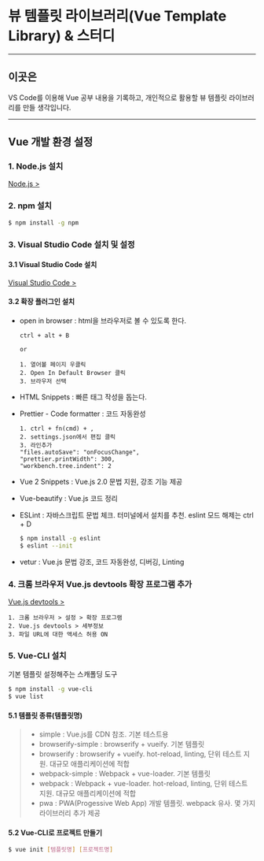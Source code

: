 # 뷰 템플릿 라이브러리(Vue Template Library) & 스터디

---

## 이곳은

VS Code를 이용해 Vue 공부 내용을 기록하고, 개인적으로 활용할 뷰 템플릿 라이브러리를 만들 생각입니다.

---

## Vue 개발 환경 설정

### 1. Node.js 설치

[Node.js >](https://nodejs.org/ko/)

### 2. npm 설치

```bash
$ npm install -g npm

```

### 3. Visual Studio Code 설치 및 설정

#### 3.1 Visual Studio Code 설치

[Visual Studio Code >](https://code.visualstudio.com/)

#### 3.2 확장 플러그인 설치

- open in browser : html을 브라우저로 볼 수 있도록 한다.

  ```
  ctrl + alt + B

  or

  1. 열어볼 페이지 우클릭
  2. Open In Default Browser 클릭
  3. 브라우저 선택
  ```

- HTML Snippets : 빠른 태그 작성을 돕는다.

- Prettier - Code formatter : 코드 자동완성

  ```
  1. ctrl + fn(cmd) + ,
  2. settings.json에서 편집 클릭
  3. 라인추가
  "files.autoSave": "onFocusChange",
  "prettier.printWidth": 300,
  "workbench.tree.indent": 2
  ```

- Vue 2 Snippets : Vue.js 2.0 문법 지원, 강조 기능 제공

- Vue-beautify : Vue.js 코드 정리

- ESLint : 자바스크립트 문법 체크. 터미널에서 설치를 추천. eslint 모드 해제는 ctrl + D

  ```bash
  $ npm install -g eslint
  $ eslint --init
  ```

- vetur : Vue.js 문법 강조, 코드 자동완성, 디버깅, Linting

### 4. 크롬 브라우저 Vue.js devtools 확장 프로그램 추가

[Vue.js devtools >](https://chrome.google.com/webstore/detail/vuejs-devtools/nhdogjmejiglipccpnnnanhbledajbpd?hl=ko)

    1. 크롬 브라우저 > 설정 > 확장 프로그램
    2. Vue.js devtools > 세부정보
    3. 파일 URL에 대한 액세스 허용 ON

### 5. Vue-CLI 설치

기본 템플릿 설정해주는 스캐폴딩 도구

```bash
$ npm install -g vue-cli
$ vue list
```

#### 5.1 템플릿 종류(템플릿명)

> - simple : Vue.js를 CDN 참조. 기본 테스트용
> - browserify-simple : browserify + vueify. 기본 템플릿
> - browserify : browserify + vueify. hot-reload, linting, 단위 테스트 지원. 대규모 애플리케이션에 적합
> - webpack-simple : Webpack + vue-loader. 기본 템플릿
> - webpack : Webpack + vue-loader. hot-reload, linting, 단위 테스트 지원. 대규모 애플리케이션에 적합
> - pwa : PWA(Progessive Web App) 개발 템플릿. webpack 유사. 몇 가지 라이브러리 추가 제공

#### 5.2 Vue-CLI로 프로젝트 만들기

```bash
$ vue init [템플릿명] [프로젝트명]
```
